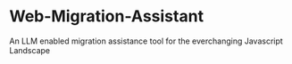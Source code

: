 # Web-Migration-Assistant
An LLM enabled migration assistance tool for the everchanging Javascript Landscape
